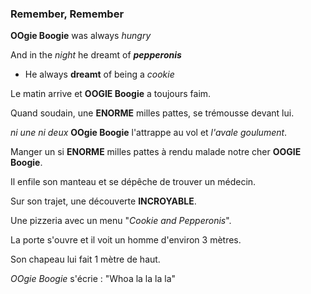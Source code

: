 ### Remember, Remember
**OOgie Boogie** was always *hungry*

And in the *night* he dreamt of ***pepperonis***

- He always **dreamt** of being a *cookie*

Le matin arrive et **OOGIE Boogie** a toujours faim.

Quand soudain, une **ENORME** milles pattes, se trémousse devant lui. 

*ni une ni deux* **OOgie Boogie** l'attrappe au vol et *l'avale goulument*.

Manger un si **ENORME** milles pattes à rendu malade notre cher **OOGIE Boogie**.

Il enfile son manteau et se dépêche de trouver un médecin. 

Sur son trajet, une découverte **INCROYABLE**. 

Une pizzeria avec un menu "*Cookie and Pepperonis*".

La porte s'ouvre et il voit un homme d'environ 3 mètres. 

Son chapeau lui fait 1 mètre de haut.

*OOgie Boogie* s'écrie : "Whoa la la la la"


